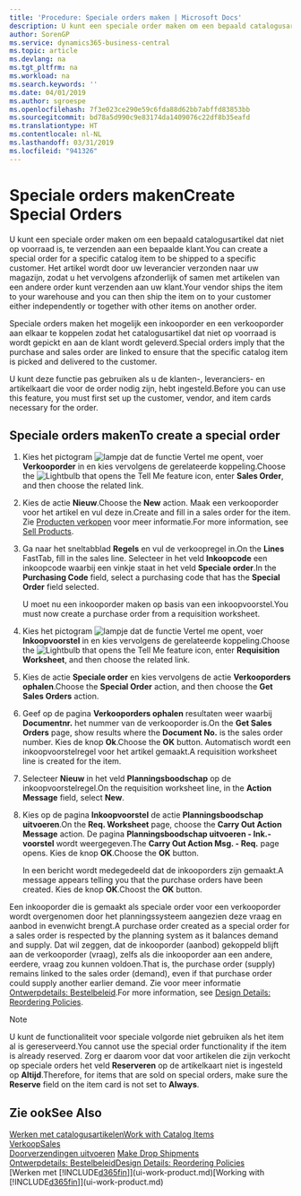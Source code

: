 ```yaml
---
title: 'Procedure: Speciale orders maken | Microsoft Docs'
description: U kunt een speciale order maken om een bepaald catalogusartikel dat niet op voorraad is, te verzenden aan een bepaalde klant. Het artikel wordt door uw leverancier verzonden naar uw magazijn, zodat u het vervolgens afzonderlijk of samen met artikelen van een andere order kunt verzenden aan uw klant.
author: SorenGP
ms.service: dynamics365-business-central
ms.topic: article
ms.devlang: na
ms.tgt_pltfrm: na
ms.workload: na
ms.search.keywords: ''
ms.date: 04/01/2019
ms.author: sgroespe
ms.openlocfilehash: 7f3e023ce290e59c6fda88d62bb7abffd83853bb
ms.sourcegitcommit: bd78a5d990c9e83174da1409076c22df8b35eafd
ms.translationtype: HT
ms.contentlocale: nl-NL
ms.lasthandoff: 03/31/2019
ms.locfileid: "941326"
---
```

# <a name="create-special-orders"></a><span data-ttu-id="ab475-104">Speciale orders maken</span><span class="sxs-lookup"><span data-stu-id="ab475-104">Create Special Orders</span></span>
<span data-ttu-id="ab475-105">U kunt een speciale order maken om een bepaald catalogusartikel dat niet op voorraad is, te verzenden aan een bepaalde klant.</span><span class="sxs-lookup"><span data-stu-id="ab475-105">You can create a special order for a specific catalog item to be shipped to a specific customer.</span></span> <span data-ttu-id="ab475-106">Het artikel wordt door uw leverancier verzonden naar uw magazijn, zodat u het vervolgens afzonderlijk of samen met artikelen van een andere order kunt verzenden aan uw klant.</span><span class="sxs-lookup"><span data-stu-id="ab475-106">Your vendor ships the item to your warehouse and you can then ship the item on to your customer either independently or together with other items on another order.</span></span>  

<span data-ttu-id="ab475-107">Speciale orders maken het mogelijk een inkooporder en een verkooporder aan elkaar te koppelen zodat het catalogusartikel dat niet op voorraad is wordt gepickt en aan de klant wordt geleverd.</span><span class="sxs-lookup"><span data-stu-id="ab475-107">Special orders imply that the purchase and sales order are linked to ensure that the specific catalog item is picked and delivered to the customer.</span></span>  

<span data-ttu-id="ab475-108">U kunt deze functie pas gebruiken als u de klanten-, leveranciers- en artikelkaart die voor de order nodig zijn, hebt ingesteld.</span><span class="sxs-lookup"><span data-stu-id="ab475-108">Before you can use this feature, you must first set up the customer, vendor, and item cards necessary for the order.</span></span>  

## <a name="to-create-a-special-order"></a><span data-ttu-id="ab475-109">Speciale orders maken</span><span class="sxs-lookup"><span data-stu-id="ab475-109">To create a special order</span></span>  
1.  <span data-ttu-id="ab475-110">Kies het pictogram ![lampje dat de functie Vertel me opent](media/ui-search/search_small.png "Vertel me wat u wilt doen"), voer **Verkooporder** in en kies vervolgens de gerelateerde koppeling.</span><span class="sxs-lookup"><span data-stu-id="ab475-110">Choose the ![Lightbulb that opens the Tell Me feature](media/ui-search/search_small.png "Tell me what you want to do") icon, enter **Sales Order**, and then choose the related link.</span></span>  
2. <span data-ttu-id="ab475-111">Kies de actie **Nieuw**.</span><span class="sxs-lookup"><span data-stu-id="ab475-111">Choose the **New** action.</span></span> <span data-ttu-id="ab475-112">Maak een  verkooporder voor het artikel en vul deze in.</span><span class="sxs-lookup"><span data-stu-id="ab475-112">Create and fill in a  sales order for the item.</span></span> <span data-ttu-id="ab475-113">Zie [Producten verkopen](sales-how-sell-products.md) voor meer informatie.</span><span class="sxs-lookup"><span data-stu-id="ab475-113">For more information, see [Sell Products](sales-how-sell-products.md).</span></span>
3.  <span data-ttu-id="ab475-114">Ga naar het sneltabblad **Regels** en vul de verkoopregel in.</span><span class="sxs-lookup"><span data-stu-id="ab475-114">On the **Lines** FastTab, fill in the sales line.</span></span> <span data-ttu-id="ab475-115">Selecteer in het veld **Inkoopcode** een inkoopcode waarbij een vinkje staat in het veld **Speciale order**.</span><span class="sxs-lookup"><span data-stu-id="ab475-115">In the **Purchasing Code** field, select a purchasing code that has the **Special Order** field selected.</span></span>

    <span data-ttu-id="ab475-116">U moet nu een inkooporder maken op basis van een inkoopvoorstel.</span><span class="sxs-lookup"><span data-stu-id="ab475-116">You must now create a purchase order from a requisition worksheet.</span></span>  
4. <span data-ttu-id="ab475-117">Kies het pictogram ![lampje dat de functie Vertel me opent](media/ui-search/search_small.png "Vertel me wat u wilt doen"), voer **Inkoopvoorstel** in en kies vervolgens de gerelateerde koppeling.</span><span class="sxs-lookup"><span data-stu-id="ab475-117">Choose the ![Lightbulb that opens the Tell Me feature](media/ui-search/search_small.png "Tell me what you want to do") icon, enter **Requisition Worksheet**, and then choose the related link.</span></span>  
5. <span data-ttu-id="ab475-118">Kies de actie **Speciale order** en kies vervolgens de actie **Verkooporders ophalen**.</span><span class="sxs-lookup"><span data-stu-id="ab475-118">Choose the **Special Order** action, and then choose the **Get Sales Orders** action.</span></span>  
6.  <span data-ttu-id="ab475-119">Geef op de pagina **Verkooporders ophalen** resultaten weer waarbij **Documentnr.** het nummer van de verkooporder is.</span><span class="sxs-lookup"><span data-stu-id="ab475-119">On the **Get Sales Orders** page, show results where the **Document No.** is the sales order number.</span></span> <span data-ttu-id="ab475-120">Kies de knop **Ok**.</span><span class="sxs-lookup"><span data-stu-id="ab475-120">Choose the **OK** button.</span></span> <span data-ttu-id="ab475-121">Automatisch wordt een inkoopvoorstelregel voor het artikel gemaakt.</span><span class="sxs-lookup"><span data-stu-id="ab475-121">A requisition worksheet line is created for the item.</span></span>  
7.  <span data-ttu-id="ab475-122">Selecteer **Nieuw** in het veld **Planningsboodschap** op de inkoopvoorstelregel.</span><span class="sxs-lookup"><span data-stu-id="ab475-122">On the requisition worksheet line, in the **Action Message** field, select **New**.</span></span>  
8.  <span data-ttu-id="ab475-123">Kies op de pagina **Inkoopvoorstel** de actie **Planningsboodschap uitvoeren**.</span><span class="sxs-lookup"><span data-stu-id="ab475-123">On the **Req. Worksheet** page, choose the **Carry Out Action Message** action.</span></span> <span data-ttu-id="ab475-124">De pagina **Planningsboodschap uitvoeren - Ink.-voorstel** wordt weergegeven.</span><span class="sxs-lookup"><span data-stu-id="ab475-124">The **Carry Out Action Msg. - Req.** page opens.</span></span> <span data-ttu-id="ab475-125">Kies de knop **OK**.</span><span class="sxs-lookup"><span data-stu-id="ab475-125">Choose the **OK** button.</span></span>  

    <span data-ttu-id="ab475-126">In een bericht wordt medegedeeld dat de inkooporders zijn gemaakt.</span><span class="sxs-lookup"><span data-stu-id="ab475-126">A message appears telling you that the purchase orders have been created.</span></span> <span data-ttu-id="ab475-127">Kies de knop **OK**.</span><span class="sxs-lookup"><span data-stu-id="ab475-127">Choost the **OK** button.</span></span>  

<span data-ttu-id="ab475-128">Een inkooporder die is gemaakt als speciale order voor een verkooporder wordt overgenomen door het planningssysteem aangezien deze vraag en aanbod in evenwicht brengt.</span><span class="sxs-lookup"><span data-stu-id="ab475-128">A purchase order created as a special order for a sales order is respected by the planning system as it balances demand and supply.</span></span> <span data-ttu-id="ab475-129">Dat wil zeggen, dat de inkooporder (aanbod) gekoppeld blijft aan de verkooporder (vraag), zelfs als die inkooporder aan een andere, eerdere, vraag zou kunnen voldoen.</span><span class="sxs-lookup"><span data-stu-id="ab475-129">That is, the purchase order (supply) remains linked to the sales order (demand), even if that purchase order could supply another earlier demand.</span></span> <span data-ttu-id="ab475-130">Zie voor meer informatie [Ontwerpdetails: Bestelbeleid](design-details-reservation-order-tracking-and-action-messaging.md).</span><span class="sxs-lookup"><span data-stu-id="ab475-130">For more information, see [Design Details: Reordering Policies](design-details-reservation-order-tracking-and-action-messaging.md).</span></span>  

> [!NOTE]  
>  <span data-ttu-id="ab475-131">U kunt de functionaliteit voor speciale volgorde niet gebruiken als het item al is gereserveerd.</span><span class="sxs-lookup"><span data-stu-id="ab475-131">You cannot use the special order functionality if the item is already reserved.</span></span> <span data-ttu-id="ab475-132">Zorg er daarom voor dat voor artikelen die zijn verkocht op speciale orders het veld **Reserveren** op de artikelkaart niet is ingesteld op **Altijd**.</span><span class="sxs-lookup"><span data-stu-id="ab475-132">Therefore, for items that are sold on special orders, make sure the **Reserve** field on the item card is not set to **Always**.</span></span>  

## <a name="see-also"></a><span data-ttu-id="ab475-133">Zie ook</span><span class="sxs-lookup"><span data-stu-id="ab475-133">See Also</span></span>  
[<span data-ttu-id="ab475-134">Werken met catalogusartikelen</span><span class="sxs-lookup"><span data-stu-id="ab475-134">Work with Catalog Items</span></span>](inventory-how-work-nonstock-items.md)  
[<span data-ttu-id="ab475-135">Verkoop</span><span class="sxs-lookup"><span data-stu-id="ab475-135">Sales</span></span>](sales-manage-sales.md)  
<span data-ttu-id="ab475-136">[Doorverzendingen uitvoeren](sales-how-drop-shipment.md) </span><span class="sxs-lookup"><span data-stu-id="ab475-136">[Make Drop Shipments](sales-how-drop-shipment.md) </span></span>  
[<span data-ttu-id="ab475-137">Ontwerpdetails: Bestelbeleid</span><span class="sxs-lookup"><span data-stu-id="ab475-137">Design Details: Reordering Policies</span></span>](design-details-reservation-order-tracking-and-action-messaging.md)  
<span data-ttu-id="ab475-138">[Werken met [!INCLUDE[d365fin](includes/d365fin_md.md)]](ui-work-product.md)</span><span class="sxs-lookup"><span data-stu-id="ab475-138">[Working with [!INCLUDE[d365fin](includes/d365fin_md.md)]](ui-work-product.md)</span></span>

